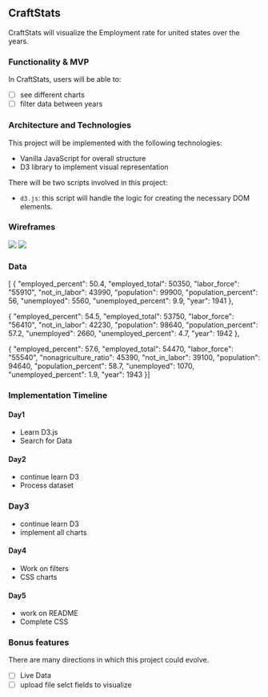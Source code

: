 ## CraftStats

CraftStats will visualize the Employment rate for united states over the years. 

### Functionality & MVP
 In CraftStats, users will be able to:
- [ ] see different charts
- [ ] filter data between years

### Architecture and Technologies
  This project will be implemented with the following technologies:

  * Vanilla JavaScript for overall structure
  * D3 library to implement visual representation

  There will be two scripts involved in this project:

  * `d3.js`: this script will handle the logic for creating the necessary DOM elements.
  
 ### Wireframes
 ![](https://i.imgur.com/TaGgxsM.png)
 ![](https://i.imgur.com/8vulUYJ.png)
 
 ### Data
[
{
"employed_percent": 50.4,
"employed_total": 50350,
"labor_force": "55910",
"not_in_labor": 43990,
"population": 99900,
"population_percent": 56,
"unemployed": 5560,
"unemployed_percent": 9.9,
"year": 1941
},

{
"employed_percent": 54.5,
"employed_total": 53750,
"labor_force": "56410",
"not_in_labor": 42230,
"population": 98640,
"population_percent": 57.2,
"unemployed": 2660,
"unemployed_percent": 4.7,
"year": 1942
},

{
"employed_percent": 57.6,
"employed_total": 54470,
"labor_force": "55540",
"nonagriculture_ratio": 45390,
"not_in_labor": 39100,
"population": 94640,
"population_percent": 58.7,
"unemployed": 1070,
"unemployed_percent": 1.9,
"year": 1943
}]

### Implementation Timeline

#### Day1
 - Learn D3.js
 - Search for Data

#### Day2
 - continue learn D3
 - Process dataset

### Day3
 - continue learn D3
 - implement all charts

#### Day4
  - Work on filters
  - CSS charts

#### Day5
  - work on README
  - Complete CSS
  
  
### Bonus features

There are many directions in which this project could evolve.

- [ ] Live Data
- [ ] upload file selct fields to visualize
